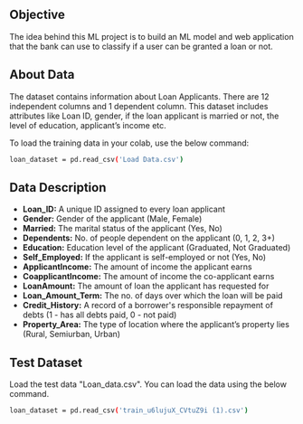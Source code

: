 ## Objective

The idea behind this ML project is to build an ML model and web application that the bank can use to classify if a user can be granted a loan or not.

## About Data

The dataset contains information about Loan Applicants. There are 12 independent columns and 1 dependent column. This dataset includes attributes like Loan ID, gender, if the loan applicant is married or not, the level of education, applicant’s income etc.

To load the training data in your colab, use the below command:

```bash
loan_dataset = pd.read_csv('Load Data.csv')
```

## Data Description
- **Loan_ID:** A unique ID assigned to every loan applicant
- **Gender:** Gender of the applicant (Male, Female)
- **Married:** The marital status of the applicant (Yes, No)
- **Dependents:** No. of people dependent on the applicant (0, 1, 2, 3+)
- **Education:** Education level of the applicant (Graduated, Not Graduated)
- **Self_Employed:** If the applicant is self-employed or not (Yes, No)
- **ApplicantIncome:** The amount of income the applicant earns
- **CoapplicantIncome:** The amount of income the co-applicant earns
- **LoanAmount:** The amount of loan the applicant has requested for
- **Loan_Amount_Term:** The no. of days over which the loan will be paid
- **Credit_History:** A record of a borrower's responsible repayment of debts (1 - has all debts paid, 0 - not paid)
- **Property_Area:** The type of location where the applicant’s property lies (Rural, Semiurban, Urban)

## Test Dataset

Load the test data "Loan_data.csv". You can load the data using the below command.

```bash
loan_dataset = pd.read_csv('train_u6lujuX_CVtuZ9i (1).csv')
```